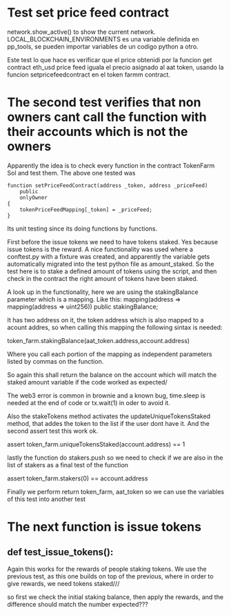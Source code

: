 # Test set price feed contract 
network.show_active() to show the current network. LOCAL_BLOCKCHAIN_ENVIRONMENTS es una variable definida en pp_tools, se pueden importar variables de un codigo python a otro.

Este test lo que hace es verificar que el price obtenidi por la funcion get contract eth_usd price feed iguala el precio asignado al aat token, usando la funcion setpricefeedcontract en el token farmm contract.  

# The second test verifies that non owners cant call the function with their accounts which is not the owners

Apparently the idea is to check every function in the contract TokenFarm Sol and test them. The above one tested was

    function setPriceFeedContract(address _token, address _priceFeed)
        public
        onlyOwner
    {
        tokenPriceFeedMapping[_token] = _priceFeed;
    }

Its unit testing since its doing functions by functions. 

First before the issue tokens we need to have tokens staked. Yes because issue tokens is the reward. A nice functionality was used where a conftest.py with a fixture was created, and apparently the variable gets automatically migrated into the test python file as amount_staked.
So the test here is to stake a defined amount of tokens using the script, and then check in the contract the right amount of tokens have been staked.

A look up in the functionality, here we are using the stakingBalance parameter which is a mapping. Like this:
mapping(address => mapping(address => uint256)) public stakingBalance;

It has two address on it, the token address which is also mapped to a acount addres, so when calling this mapping the following sintax is needed:

token_farm.stakingBalance(aat_token.address,account.address)

Where you call each portion of the mapping as independent parameters listed by commas on the function.

So again this shall return the balance on the account which will match the staked amount variable if the code worked as expected/

The web3 error is common in brownie and a known bug, time.sleep is needed at the end of code or tx.wait(1) in oder to avoid it.

Also the stakeTokens method activates the updateUniqueTokensStaked method, that addes the token to the list if the user dont have it. And the second assert test this work ok.

assert token_farm.uniqueTokensStaked(account.address) == 1

lastly the function do stakers.push so we need to check if we are also in the list of stakers as a final test of the function

assert token_farm.stakers(0) == account.address

Finally we perform return token_farm, aat_token so we can use the variables of this test into another test


# The next function is **issue tokens**

## def test_issue_tokens():

Again this works for the rewards of people staking tokens. We use the previous test, as this one builds on top of the previous, where in order to give rewards, we need tokens staked///

so first we check the initial staking balance, then apply the rewards, and the difference should match the number expected???


